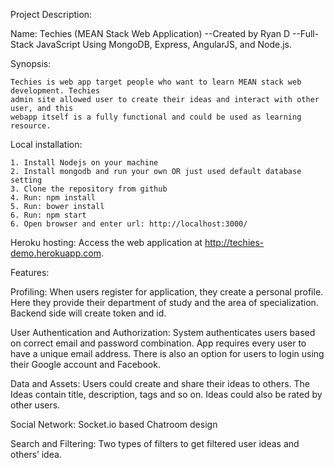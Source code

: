 Project Description:

Name: Techies  (MEAN Stack Web Application)
            --Created by Ryan D
            --Full-Stack JavaScript Using MongoDB, Express, AngularJS, and Node.js. 


Synopsis:

    Techies is web app target people who want to learn MEAN stack web development. Techies 
    admin site allowed user to create their ideas and interact with other user, and this
    webapp itself is a fully functional and could be used as learning resource.



Local installation:

    1. Install Nodejs on your machine
    2. Install mongodb and run your own OR just used default database setting
    3. Clone the repository from github
    4. Run: npm install
    5. Run: bower install
    6. Run: npm start
    6. Open browser and enter url: http://localhost:3000/
    
Heroku hosting:
    Access the web application at http://techies-demo.herokuapp.com.

Features:

Profiling: When users register for application, they create a personal profile. Here they provide their department of study and the area of specialization. Backend side will create token and id.

User Authentication and Authorization: System authenticates users based on correct email and password combination. App requires every user to have a unique email address. There is also an option for users to login using their Google account and Facebook. 

Data and Assets: Users could create and share their ideas to others. The Ideas contain title, description, tags and so on. Ideas could also be rated by other users.
 
Social Network: Socket.io based Chatroom design

Search and Filtering: Two types of filters to get filtered user ideas and others’ idea.
